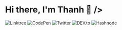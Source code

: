 # Hi there, I'm Thanh 👋 />
[![Linktree](https://img.shields.io/badge/LINKTREE-39E09B?style=for-the-badge&logo=linktree&logoColor=white)](https://linktr.ee/yourusername)
[![CodePen](https://img.shields.io/badge/CODEPEN-000000?style=for-the-badge&logo=codepen&logoColor=white)](https://codepen.io/yourusername)
[![Twitter](https://img.shields.io/badge/TWITTER-1DA1F2?style=for-the-badge&logo=twitter&logoColor=white)](https://twitter.com/yourusername)
[![DEV.to](https://img.shields.io/badge/DEV.TO-0A0A0A?style=for-the-badge&logo=dev.to&logoColor=white)](https://dev.to/yourusername)
[![Hashnode](https://img.shields.io/badge/HASHNODE-2962FF?style=for-the-badge&logo=hashnode&logoColor=white)](https://hashnode.com/@yourusername)

